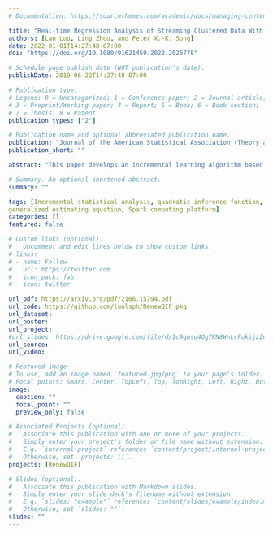 ```yaml
---
# Documentation: https://sourcethemes.com/academic/docs/managing-content/

title: "Real-time Regression Analysis of Streaming Clustered Data With Possible Abnormal Data Batches"
authors: [Lan Luo, Ling Zhou, and Peter X.-K. Song]
date: 2022-01-01T14:27:48-07:00
doi: "https://doi.org/10.1080/01621459.2022.2026778"

# Schedule page publish date (NOT publication's date).
publishDate: 2019-06-22T14:27:48-07:00

# Publication type.
# Legend: 0 = Uncategorized; 1 = Conference paper; 2 = Journal article;
# 3 = Preprint/Working paper; 4 = Report; 5 = Book; 6 = Book section;
# 7 = Thesis; 8 = Patent
publication_types: ["2"]

# Publication name and optional abbreviated publication name.
publication: "Journal of the American Statistical Association (Theory and Methods)"
publication_short: ""

abstract: "This paper develops an incremental learning algorithm based on quadratic inference function (QIF) to analyze streaming datasets with correlated outcomes such as longitudinal data and clustered data. We propose a renewable QIF (RenewQIF) method within a paradigm of renewable estimation and incremental inference, in which parameter estimates are recursively renewed with current data and summary statistics of historical data, but with no use of any historical subject-level raw data. We compare our renewable estimation method with both offline QIF and offline generalized estimating equations (GEE) approach that process the entire cumulative subject-level data all together, and show theoretically and numerically that our renewable procedure enjoys statistical and computational efficiency. We also propose an approach to diagnose the homogeneity assumption of regression coefficients via a sequential goodness-of-fit test as a screening procedure for occurrences of abnormal data batches. We implement the proposed methodology by expanding existing Spark's Lambda architecture for the operation of statistical inference and data quality diagnosis. We illustrate the proposed methodology by extensive simulation studies and an analysis of streaming car crash datasets from the National Automotive Sampling System-Crashworthiness Data System (NASS CDS). The supplementary material is available online."

# Summary. An optional shortened abstract.
summary: ""

tags: [Incremental statistical analysis, quadratic inference function, 
generalized estimating equation, Spark computing platform]
categories: []
featured: false

# Custom links (optional).
#   Uncomment and edit lines below to show custom links.
# links:
# - name: Follow
#   url: https://twitter.com
#   icon_pack: fab
#   icon: twitter

url_pdf: https://arxiv.org/pdf/2106.15794.pdf
url_code: https://github.com/luolsph/RenewQIF_pkg
url_dataset:
url_poster: 
url_project:
#url_slides: https://drive.google.com/file/d/1c9qwsu4Og7KN8WnLrFukijzZoh9Mbd6D/view?usp=sharing
url_source:
url_video:

# Featured image
# To use, add an image named `featured.jpg/png` to your page's folder. 
# Focal points: Smart, Center, TopLeft, Top, TopRight, Left, Right, BottomLeft, Bottom, BottomRight.
image:
  caption: ""
  focal_point: ""
  preview_only: false

# Associated Projects (optional).
#   Associate this publication with one or more of your projects.
#   Simply enter your project's folder or file name without extension.
#   E.g. `internal-project` references `content/project/internal-project/index.md`.
#   Otherwise, set `projects: []`.
projects: [RenewQIF]

# Slides (optional).
#   Associate this publication with Markdown slides.
#   Simply enter your slide deck's filename without extension.
#   E.g. `slides: "example"` references `content/slides/example/index.md`.
#   Otherwise, set `slides: ""`.
slides: ""
---
```

